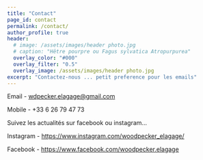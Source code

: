 ```yaml
---
title: "Contact"
page_id: contact
permalink: /contact/
author_profile: true
header:
  # image: /assets/images/header photo.jpg
  # caption: "Hêtre pourpre ou Fagus sylvatica Atropurpurea"
  overlay_color: "#000"
  overlay_filter: "0.5"
  overlay_image: /assets/images/header photo.jpg
excerpt: "Contactez-nous ... petit preference pour les emails"
---
```


Email - wdpecker.elagage@gmail.com

Mobile - +33 6 26 79 47 73

Suivez les actualités sur facebook ou instagram…

Instagram - https://www.instagram.com/woodpecker_elagage/ 

Facebook - https://www.facebook.com/woodpecker.elagage 
